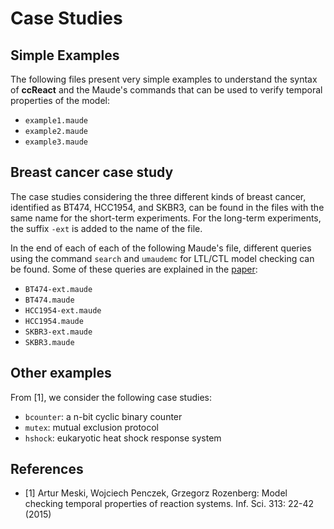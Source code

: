 # Case Studies

## Simple Examples 
The following files present very simple examples to understand the syntax of
__ccReact__ and the Maude's commands that can be used to verify temporal properties
of the model:

- `example1.maude` 
- `example2.maude` 
- `example3.maude` 

## Breast cancer case study 
The case studies considering the three different kinds of breast cancer,
identified as BT474, HCC1954, and SKBR3, can be found in the files with the
same name for the short-term experiments. For the long-term experiments, the
suffix `-ext` is added to the name of the file. 

In the end of each of each of the following Maude's file, different queries
using the command `search` and `umaudemc` for LTL/CTL model checking can be
found. Some of these queries are explained in the [paper](../paper.pdf):

- `BT474-ext.maude`
- `BT474.maude`
- `HCC1954-ext.maude`
- `HCC1954.maude`
- `SKBR3-ext.maude`
- `SKBR3.maude`

## Other examples 

From [1], we consider the following case studies:
- `bcounter`:  a n-bit cyclic binary counter
- `mutex`: mutual exclusion protocol
- `hshock`: eukaryotic heat shock response system

## References

- [1] Artur Meski, Wojciech Penczek, Grzegorz Rozenberg: Model checking
  temporal properties of reaction systems. Inf. Sci. 313: 22-42 (2015)

